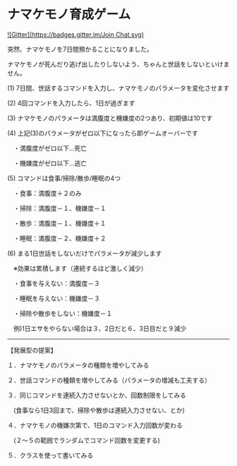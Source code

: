 ナマケモノ育成ゲーム
==========
[![Gitter](https://badges.gitter.im/Join Chat.svg)](https://gitter.im/repserc/namakemono?utm_source=badge&utm_medium=badge&utm_campaign=pr-badge&utm_content=badge)

突然、ナマケモノを7日間預かることになりました。

ナマケモノが死んだり逃げ出したりしないよう、ちゃんと世話をしないといけません。

(1) 7日間、世話するコマンドを入力し、ナマケモノのパラメータを変化させます

(2) 4回コマンドを入力したら、1日が過ぎます

(3) ナマケモノのパラメータは満腹度と機嫌度の2つあり、初期値は10です

(4) 上記(3)のパラメータがゼロ以下になったら即ゲームオーバーです

　・満腹度がゼロ以下…死亡

　・機嫌度がゼロ以下…逃亡

(5) コマンドは食事/掃除/散歩/睡眠の4つ

　・食事：満腹度＋２のみ

　・掃除：満腹度－１、機嫌度－１

　・散歩：満腹度－１、機嫌度＋１

　・睡眠：満腹度－２、機嫌度＋２

(6) まる1日世話をしないだけでパラメータが減少します

　※効果は累積します（連続するほど激しく減少）

　・食事を与えない：満腹度－３

　・睡眠を与えない：機嫌度－３

　・掃除や散歩をしない：機嫌度－１

　例)1日エサをやらない場合は３、2日だと６、3日目だと９減少

------------------------------
【発展型の提案】

１．ナマケモノのパラメータの種類を増やしてみる

２．世話コマンドの種類を増やしてみる（パラメータの増減も工夫する）

３．同じコマンドを連続入力させないとか、回数制限をしてみる

　(食事なら1日3回まで、掃除や散歩は連続入力させない、とか)

４．ナマケモノの機嫌次第で、1日のコマンド入力回数が変わる

　(２～５の範囲でランダムでコマンド回数を変更する)

５．クラスを使って書いてみる

